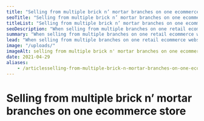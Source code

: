 ```yaml
---
title: "Selling from multiple brick n’ mortar branches on one ecommerce store"
seoTitle: "Selling from multiple brick n’ mortar branches on one ecommerce store"
titleList: "Selling from multiple brick n’ mortar branches on one ecommerce store"
seoDescription: "When selling from multiple branches on one retail ecommerce website, don’t burden your customers with your logistical challenges."
summary: "When selling from multiple branches on one retail ecommerce website, don’t burden your customers with your logistical challenges."
lead: "When selling from multiple branches on one retail ecommerce website, don’t burden your customers with your logistical challenges."
image: "/uploads/"
imageAlt: selling from multiple brick n' mortar branches on one ecommerce store
date: 2021-04-29
aliases:
    - /articlesselling-from-multiple-brick-n-mortar-branches-on-one-ecommerce-store
---
```


# Selling from multiple brick n’ mortar branches on one ecommerce store